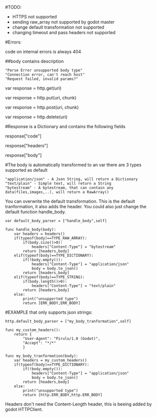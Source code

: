 #TODO:

 - HTTPS not supported
 - sending raw_array not supported by godot master
 - change default transformation not supported
 - changing timeout and pass headers not supported

#Errors:

code on internal errors is always 404

##body contains description

	"Parse Error unsupported body type"
	"Connection error, can't reach host"
	"Request failed, invalid params?"


var response = http.get(uri)

var response = http.put(uri, chunk)

var response = http.post(uri, chunk)

var response = http.delete(uri)

#Response is a Dictionary and contains the following fields

response["code"]

response["headers"]

response["body"]

#The body is automatically transformed to an var there are 3 types supported as default

	"application/json" - A Json String, will return a Dictionary 
	"text/plain" - Simple text, will return a String
	"bytestream" - A bytestream, that can contain any data(files,images,..), will return a RawArray()

You can overwrite the default transformation. This is the default tranformation, it also adds the header.
You could also just change the default function handle_body.

```
var default_body_parser = ["handle_body",self]

func handle_body(body):
	var headers = headers()
	if(typeof(body)==TYPE_RAW_ARRAY):
		if(body.size()>0):
			headers["Content-Type"] = "bytestream"
		return [headers,body]
	elif(typeof(body)==TYPE_DICTIONARY):
		if(!body.empty()):
			headers["Content-Type"] = "application/json"
			body = body.to_json()
		return [headers,body]
	elif(typeof(body)==TYPE_STRING):
		if(body.length()>0):
			headers["Content-Type"] = "text/plain"
		return [headers,body]
	else:
		print("unsupported type")
		return [ERR_BODY,ERR_BODY]
```

#EXAMPLE that only supports json strings:
```
http.default_body_parser = ["my_body_tranformation",self]

func my_custom_headers():
	return {
		"User-Agent": "Pirulo/1.0 (Godot)",
		"Accept": "*/*"
		}

func my_body_tranformation(body):
	var headers = my_custom_headers()
	if(typeof(body)==TYPE_DICTIONARY):
		if(!body.empty()):
			headers["Content-Type"] = "application/json"
			body = body.to_json()
		return [headers,body]
	else:
		print("unsupported type")
		return [http.ERR_BODY,http.ERR_BODY]
```
Headers don't need the Content-Length header, this is beeing added by godot HTTPClient.


